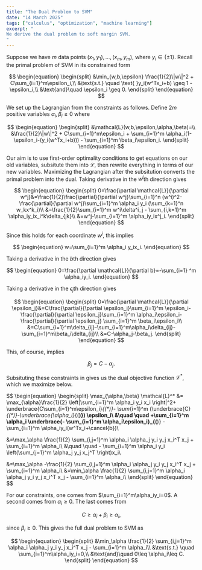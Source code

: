 ```yaml
---
title: "The Dual Problem to SVM"
date: "14 March 2025"
tags: ["calculus", "optimization", "machine learning"]
excerpt: "
We derive the dual problem to soft margin SVM. 
"
---
```


Suppose we have $m$ data points $(x_1,y_1),...,(x_m,y_m)$, where $y_i\in \{\pm 1\}$. Recall the primal problem of SVM in its constrained form

$$
\begin{equation}
\begin{split}
&\min_{w,b,\epsilon} \frac{1}{2}\|w\|^2 + C\sum_{i=1}^m\epsilon_i,\\
&\text{s.t.} \quad \text{ }y_i(w^Tx_i+b) \geq 1 - \epsilon_i,\\
&\text{and}\quad \epsilon_i \geq 0.
\end{split}
\end{equation}
$$

We set up the Lagrangian from the constraints as follows. Define $2m$ positive variables $\alpha_i,\beta_i\geq 0$ where

$$
\begin{equation}
\begin{split}
&\mathcal{L}(w,b,\epsilon,\alpha,\beta)=\\
&\frac{1}{2}\|w\|^2 + C\sum_{i=1}^m\epsilon_i + \sum_{i=1}^m \alpha_i(1-\epsilon_i-(y_i(w^Tx_i+b))) - \sum_{i=1}^m \beta_i\epsilon_i.
\end{split}
\end{equation}
$$

Our aim is to use first-order optimality conditions to get equations on our old variables, subsitute them into $\mathcal{L}$, then rewrite everything in terms of our new variables. Maximizing the Lagrangian after the subsitution converts the primal problem into the dual. Taking derivative in the $w^j$th direction gives

$$
\begin{equation}
\begin{split}
0=\frac{\partial \mathcal{L}}{\partial w^j}&=\frac{1}{2}\frac{\partial}{\partial w^j}\sum_{i=1}^n (w^i)^2-\frac{\partial}{\partial w^j}\sum_{i=1}^m \alpha_i y_i (\sum_{k=1}^n w_kx^k_i)\\
&=\frac{1}{2}\sum_{i=1}^m w^i\delta^i_j - \sum_{i,k=1}^m \alpha_iy_ix_i^k\delta_{jk}\\
&=w^j-\sum_{i=1}^m \alpha_iy_ix^j_i.
\end{split}
\end{equation}
$$

Since this holds for each coordinate $w^j$, this implies

$$
\begin{equation}
w=\sum_{i=1}^m \alpha_i y_ix_i.
\end{equation}
$$

Taking a derivative in the $b$th direction gives

$$
\begin{equation}
0=\frac{\partial \mathcal{L}}{\partial b}=-\sum_{i=1}
^m \alpha_iy_i.
\end{equation}
$$

Taking a derivative in the $\epsilon_j$th direction gives

$$
\begin{equation}
\begin{split}
0=\frac{\partial \mathcal{L}}{\partial \epsilon_j}&=C\frac{\partial}{\partial \epsilon_j}\sum_{i=1}^m \epsilon_i- \frac{\partial}{\partial \epsilon_j}\sum_{i=1}^m \alpha_i\epsilon_i- \frac{\partial}{\partial \epsilon_j} \sum_{i=1}^m \beta_i\epsilon_i\\
&=C\sum_{i=1}^m\delta_{ij}-\sum_{i=1}^m\alpha_i\delta_{ij}-\sum_{i=1}^m\beta_i\delta_{ij}\\
&=C-\alpha_j-\beta_j.
\end{split}
\end{equation}
$$

This, of course, implies

$$
\begin{equation}
\beta_j=C-\alpha_j.
\end{equation}
$$

Subsituting these constraints in gives us the dual objective function $\mathcal{L}^*$, which we maximize below.

$$
\begin{equation}
\begin{split}
\max_{\alpha,\beta} \mathcal{L}^* &= \max_{\alpha}\frac{1}{2} \left\|\sum_{i=1}^m \alpha_i y_i x_i \right\|^2+ \underbrace{C\sum_{i=1}^m\epsilon_i}_{(*)}- \sum_{i=1}^m (\underbrace{C}_{(*)}-\underbrace{\alpha_i}_{(**)}) \epsilon_i\\
&\quad \quad +\sum_{i=1}^m \alpha_i \underbrace{- \sum_{i=1}^m \alpha_i\epsilon_i}_{(**)} - \sum_{i=1}^m \alpha_iy_i(w^Tx_i+\cancel{b})\\

&=\max_\alpha \frac{1}{2} \sum_{i,j=1}^m \alpha_i \alpha_j y_i y_j x_i^T x_j + \sum_{i=1}^m \alpha_i\\
&\quad \quad - \sum_{i=1}^m \alpha_i y_i \left(\sum_{j=1}^m \alpha_j y_j x_j^T \right)x_i\\

&=\max_\alpha -\frac{1}{2} \sum_{i,j=1}^m \alpha_i \alpha_j y_i y_j x_i^T x_j + \sum_{i=1}^m \alpha_i\\
&=\min_\alpha \frac{1}{2} \sum_{i,j=1}^m \alpha_i \alpha_j y_i y_j x_i^T x_j - \sum_{i=1}^m \alpha_i\\
\end{split}
\end{equation}
$$

For our constraints, one comes from $\sum_{i=1}^m\alpha_iy_i=0$. A second comes from $\alpha_i\geq 0$. The last comes from

$$
\begin{equation}
C\geq \alpha_i+\beta_i\geq \alpha_i,
\end{equation}
$$

since $\beta_i\geq 0$. This gives the full dual problem to SVM as

$$
\begin{equation}
\begin{split}
&\min_\alpha \frac{1}{2} \sum_{i,j=1}^m \alpha_i \alpha_j y_i y_j x_i^T x_j - \sum_{i=1}^m \alpha_i\\
&\text{s.t.} \quad \sum_{i=1}^m\alpha_iy_i=0,\\
&\text{and}\quad 0\leq \alpha_i\leq C.
\end{split}
\end{equation}
$$
